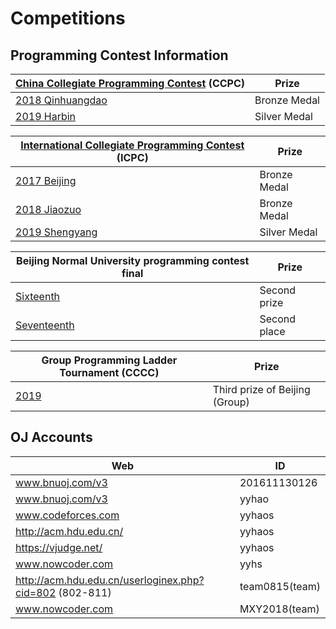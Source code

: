 # Competitions
## Programming Contest Information 
| [China Collegiate Programming Contest](https://ccpc.io/) (CCPC) | Prize |
| ---- | ---- |
| [2018 Qinhuangdao](Awards/2018CCPC秦皇岛铜奖.png) | Bronze Medal |
| [2019 Harbin](Awards/2019CCPC哈尔滨银奖.jpg) | Silver Medal |

| [International Collegiate Programming Contest](http://www.baidu.com/link?url=JyeBLNY7AhN0Om75cK0eZ_zNTedPm95IlfypZVHMGHs5EYc4gcDfXlJ46MAgCbLS) (ICPC) | Prize |
| ---- | ---- |
| [2017 Beijing](Awards/2017ICPC北京铜奖.png) | Bronze Medal |
| [2018 Jiaozuo](Awards/2018ICPC焦作铜奖.png) | Bronze Medal |
| [2019 Shengyang](Awards/2019ICPC沈阳银奖.JPG) | Silver Medal |

| Beijing Normal University programming contest final | Prize |
| ---- | ---- |
| [Sixteenth](The%20sixteenth%20Beijing%20Normal%20University%20programming%20contest%20final) | Second prize |
|[Seventeenth](2019%E5%B9%B4%E5%8C%97%E4%BA%AC%E5%B8%88%E8%8C%83%E5%A4%A7%E5%AD%A6%E6%A0%A1%E8%B5%9B) | Second place |

| Group Programming Ladder Tournament (CCCC) | Prize |
| ---- | ---- |
| [2019](2019%E5%A4%A9%E6%A2%AF%E8%B5%9B) | Third prize of Beijing (Group) |

## OJ Accounts

| Web	| ID |
| ------ | ------ |
| www.bnuoj.com/v3	| 201611130126 |
| www.bnuoj.com/v3	| yyhao |
| www.codeforces.com | yyhaos |
| http://acm.hdu.edu.cn/ | yyhaos |
| https://vjudge.net/  | yyhaos |
| www.nowcoder.com	| yyhs |
| http://acm.hdu.edu.cn/userloginex.php?cid=802 (802-811)  | team0815(team) |
| www.nowcoder.com	| MXY2018(team) |
